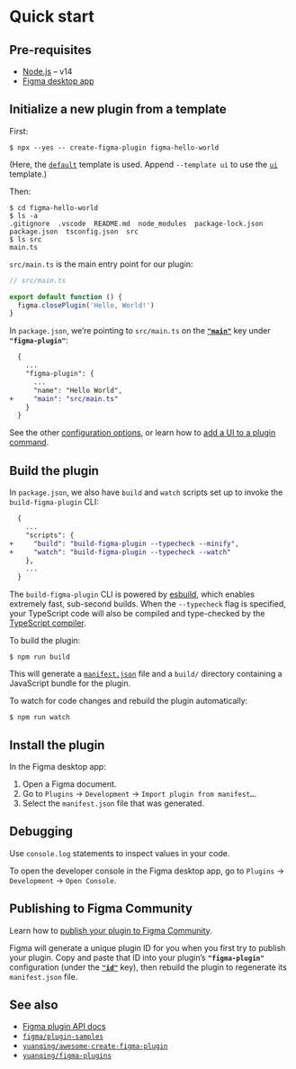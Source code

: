 # Quick start

## Pre-requisites

- [Node.js](https://nodejs.org) – v14
- [Figma desktop app](https://figma.com/downloads/)

## Initialize a new plugin from a template

First:

```
$ npx --yes -- create-figma-plugin figma-hello-world
```

(Here, the [`default`](https://github.com/yuanqing/create-figma-plugin/tree/main/packages/create-figma-plugin/plugin-templates/default) template is used. Append `--template ui` to use the [`ui`](https://github.com/yuanqing/create-figma-plugin/tree/main/packages/create-figma-plugin/plugin-templates/ui) template.)

Then:

```
$ cd figma-hello-world
$ ls -a
.gitignore  .vscode  README.md  node_modules  package-lock.json  package.json  tsconfig.json  src
$ ls src
main.ts
```

`src/main.ts` is the main entry point for our plugin:

```ts
// src/main.ts

export default function () {
  figma.closePlugin('Hello, World!')
}
```

In `package.json`, we’re pointing to `src/main.ts` on the [**`"main"`**](#main) key under **`"figma-plugin"`**:

```diff
  {
    ...
    "figma-plugin": {
      ...
      "name": "Hello World",
+     "main": "src/main.ts"
    }
  }
```

See the other [configuration options](#configuration-options), or learn how to [add a UI to a plugin command](#ui-1).

## Build the plugin

In `package.json`, we also have `build` and `watch` scripts set up to invoke the `build-figma-plugin` CLI:

```diff
  {
    ...
    "scripts": {
+     "build": "build-figma-plugin --typecheck --minify",
+     "watch": "build-figma-plugin --typecheck --watch"
    },
    ...
  }
```

The `build-figma-plugin` CLI is powered by [esbuild](https://esbuild.github.io), which enables extremely fast, sub-second builds. When the `--typecheck` flag is specified, your TypeScript code will also be compiled and type-checked by the [TypeScript compiler](https://www.typescriptlang.org/docs/handbook/compiler-options.html).

To build the plugin:

```
$ npm run build
```

This will generate a [`manifest.json`](https://figma.com/plugin-docs/manifest/) file and a `build/` directory containing a JavaScript bundle for the plugin.

To watch for code changes and rebuild the plugin automatically:

```
$ npm run watch
```

## Install the plugin

In the Figma desktop app:

1. Open a Figma document.
2. Go to `Plugins` → `Development` → `Import plugin from manifest…`.
3. Select the `manifest.json` file that was generated.

## Debugging

Use `console.log` statements to inspect values in your code.

To open the developer console in the Figma desktop app, go to `Plugins` → `Development` → `Open Console`.

## Publishing to Figma Community

Learn how to [publish your plugin to Figma Community](https://help.figma.com/hc/en-us/articles/360042293394-Publish-plugins-to-the-Figma-Community).

Figma will generate a unique plugin ID for you when you first try to publish your plugin. Copy and paste that ID into your plugin’s **`"figma-plugin"`** configuration (under the [**`"id"`**](#id) key), then rebuild the plugin to regenerate its `manifest.json` file.

## See also

- [Figma plugin API docs](https://figma.com/plugin-docs/api/)
- [`figma/plugin-samples`](https://github.com/figma/plugin-samples)
- [`yuanqing/awesome-create-figma-plugin`](https://github.com/yuanqing/awesome-create-figma-plugin)
- [`yuanqing/figma-plugins`](https://github.com/yuanqing/figma-plugins)
